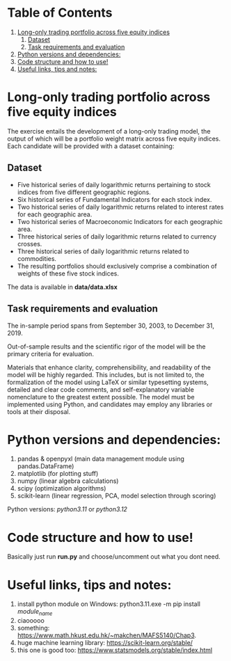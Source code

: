 
# Table of Contents

1.  [Long-only trading portfolio across five equity indices](#org9d5b516)
    1.  [Dataset](#org9972e05)
    2.  [Task requirements and evaluation](#orgd08505d)
2.  [Python versions and dependencies:](#org6b9d605)
3.  [Code structure and how to use!](#orgb2ab51d)
4.  [Useful links, tips and notes:](#orgdab3128)


<a id="org9d5b516"></a>

# Long-only trading portfolio across five equity indices

The exercise entails the development of a long-only trading model, the output of which will be a portfolio weight matrix across five equity indices.
Each candidate will be provided with a dataset containing:


<a id="org9972e05"></a>

## Dataset

-   Five historical series of daily logarithmic returns pertaining to stock indices from five different geographic regions.
-   Six historical series of Fundamental Indicators for each stock index.
-   Two historical series of daily logarithmic returns related to interest rates for each geographic area.
-   Two historical series of Macroeconomic Indicators for each geographic area.
-   Three historical series of daily logarithmic returns related to currency crosses.
-   Three historical series of daily logarithmic returns related to commodities.
-   The resulting portfolios should exclusively comprise a combination of weights of these five stock indices.

The data is available in **data/data.xlsx**


<a id="orgd08505d"></a>

## Task requirements and evaluation

The in-sample period spans from September 30, 2003, to December 31, 2019.

Out-of-sample results and the scientific rigor of the model will be the primary criteria for evaluation.

Materials that enhance clarity, comprehensibility, and readability of the model will be highly regarded.
This includes, but is not limited to, the formalization of the model using LaTeX or similar typesetting systems,
detailed and clear code comments, and self-explanatory variable nomenclature to the greatest extent possible.
The model must be implemented using Python, and candidates may employ any libraries or tools at their disposal.


<a id="org6b9d605"></a>

# Python versions and dependencies:

1.  pandas & openpyxl (main data management module using pandas.DataFrame)
2.  matplotlib (for plotting stuff)
3.  numpy (linear algebra calculations)
4.  scipy (optimization algorithms)
5.  scikit-learn (linear regression, PCA, model selection through scoring)

Python versions: *python3.11* or *python3.12*


<a id="orgb2ab51d"></a>

# Code structure and how to use!

Basically just run **run.py** and choose/uncomment out what you dont need.


<a id="orgdab3128"></a>

# Useful links, tips and notes:

1.  install python module on Windows: python3.11.exe -m pip install *module<sub>name</sub>*
2.  ciaooooo
3.  something: <https://www.math.hkust.edu.hk/~makchen/MAFS5140/Chap3>.
4.  huge machine learning library: <https://scikit-learn.org/stable/>
5.  this one is good too: <https://www.statsmodels.org/stable/index.html>

